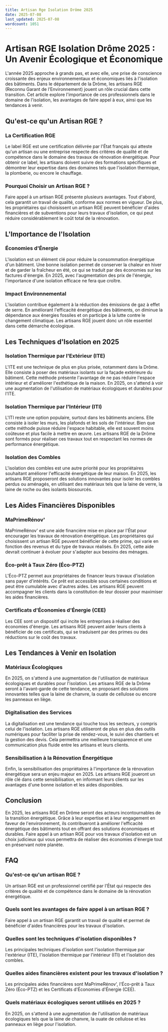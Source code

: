 ```yaml
---
title: Artisan Rge Isolation Drôme 2025
date: 2025-07-08
last_updated: 2025-07-08
wordcount: 1051
---
```


# Artisan RGE Isolation Drôme 2025 : Un Avenir Écologique et Économique

L'année 2025 approche à grands pas, et avec elle, une prise de conscience croissante des enjeux environnementaux et économiques liés à l'isolation des bâtiments. Dans le département de la Drôme, les artisans RGE (Reconnu Garant de l’Environnement) jouent un rôle crucial dans cette transition. Cet article explore l'importance de ces professionnels dans le domaine de l'isolation, les avantages de faire appel à eux, ainsi que les tendances à venir.

## Qu'est-ce qu'un Artisan RGE ?

### La Certification RGE

Le label RGE est une certification délivrée par l'État français qui atteste qu'un artisan ou une entreprise respecte des critères de qualité et de compétence dans le domaine des travaux de rénovation énergétique. Pour obtenir ce label, les artisans doivent suivre des formations spécifiques et démontrer leur expertise dans des domaines tels que l'isolation thermique, la plomberie, ou encore le chauffage.

### Pourquoi Choisir un Artisan RGE ?

Faire appel à un artisan RGE présente plusieurs avantages. Tout d'abord, cela garantit un travail de qualité, conforme aux normes en vigueur. De plus, les propriétaires qui choisissent un artisan RGE peuvent bénéficier d'aides financières et de subventions pour leurs travaux d'isolation, ce qui peut réduire considérablement le coût total de la rénovation.

## L'Importance de l'Isolation

### Économies d'Énergie

L'isolation est un élément clé pour réduire la consommation énergétique d'un bâtiment. Une bonne isolation permet de conserver la chaleur en hiver et de garder la fraîcheur en été, ce qui se traduit par des économies sur les factures d'énergie. En 2025, avec l'augmentation des prix de l'énergie, l'importance d'une isolation efficace ne fera que croître.

### Impact Environnemental

L'isolation contribue également à la réduction des émissions de gaz à effet de serre. En améliorant l'efficacité énergétique des bâtiments, on diminue la dépendance aux énergies fossiles et on participe à la lutte contre le changement climatique. Les artisans RGE jouent donc un rôle essentiel dans cette démarche écologique.

## Les Techniques d'Isolation en 2025

### Isolation Thermique par l'Extérieur (ITE)

L'ITE est une technique de plus en plus prisée, notamment dans la Drôme. Elle consiste à poser des matériaux isolants sur la façade extérieure du bâtiment. Cette méthode présente l'avantage de ne pas réduire l'espace intérieur et d'améliorer l'esthétique de la maison. En 2025, on s'attend à voir une augmentation de l'utilisation de matériaux écologiques et durables pour l'ITE.

### Isolation Thermique par l'Intérieur (ITI)

L'ITI reste une option populaire, surtout dans les bâtiments anciens. Elle consiste à isoler les murs, les plafonds et les sols de l'intérieur. Bien que cette méthode puisse réduire l'espace habitable, elle est souvent moins coûteuse et plus facile à mettre en œuvre. Les artisans RGE de la Drôme sont formés pour réaliser ces travaux tout en respectant les normes de performance énergétique.

### Isolation des Combles

L'isolation des combles est une autre priorité pour les propriétaires souhaitant améliorer l'efficacité énergétique de leur maison. En 2025, les artisans RGE proposeront des solutions innovantes pour isoler les combles perdus ou aménagés, en utilisant des matériaux tels que la laine de verre, la laine de roche ou des isolants biosourcés.

## Les Aides Financières Disponibles

### MaPrimeRénov'

MaPrimeRénov' est une aide financière mise en place par l'État pour encourager les travaux de rénovation énergétique. Les propriétaires qui choisissent un artisan RGE peuvent bénéficier de cette prime, qui varie en fonction des revenus et du type de travaux réalisés. En 2025, cette aide devrait continuer à évoluer pour s'adapter aux besoins des ménages.

### Éco-prêt à Taux Zéro (Éco-PTZ)

L'Éco-PTZ permet aux propriétaires de financer leurs travaux d'isolation sans payer d'intérêts. Ce prêt est accessible sous certaines conditions et peut être cumulable avec d'autres aides. Les artisans RGE peuvent accompagner les clients dans la constitution de leur dossier pour maximiser les aides financières.

### Certificats d'Économies d'Énergie (CEE)

Les CEE sont un dispositif qui incite les entreprises à réaliser des économies d'énergie. Les artisans RGE peuvent aider leurs clients à bénéficier de ces certificats, qui se traduisent par des primes ou des réductions sur le coût des travaux.

## Les Tendances à Venir en Isolation

### Matériaux Écologiques

En 2025, on s'attend à une augmentation de l'utilisation de matériaux écologiques et durables pour l'isolation. Les artisans RGE de la Drôme seront à l'avant-garde de cette tendance, en proposant des solutions innovantes telles que la laine de chanvre, la ouate de cellulose ou encore les panneaux en liège.

### Digitalisation des Services

La digitalisation est une tendance qui touche tous les secteurs, y compris celui de l'isolation. Les artisans RGE utiliseront de plus en plus des outils numériques pour faciliter la prise de rendez-vous, le suivi des chantiers et la gestion des devis. Cela permettra une meilleure transparence et une communication plus fluide entre les artisans et leurs clients.

### Sensibilisation à la Rénovation Énergétique

Enfin, la sensibilisation des propriétaires à l'importance de la rénovation énergétique sera un enjeu majeur en 2025. Les artisans RGE joueront un rôle clé dans cette sensibilisation, en informant leurs clients sur les avantages d'une bonne isolation et les aides disponibles.

## Conclusion

En 2025, les artisans RGE en Drôme seront des acteurs incontournables de la transition énergétique. Grâce à leur expertise et à leur engagement en faveur de l'environnement, ils contribueront à améliorer l'efficacité énergétique des bâtiments tout en offrant des solutions économiques et durables. Faire appel à un artisan RGE pour vos travaux d'isolation est un choix judicieux qui vous permettra de réaliser des économies d'énergie tout en préservant notre planète.

## FAQ

### Qu'est-ce qu'un artisan RGE ?

Un artisan RGE est un professionnel certifié par l'État qui respecte des critères de qualité et de compétence dans le domaine de la rénovation énergétique.

### Quels sont les avantages de faire appel à un artisan RGE ?

Faire appel à un artisan RGE garantit un travail de qualité et permet de bénéficier d'aides financières pour les travaux d'isolation.

### Quelles sont les techniques d'isolation disponibles ?

Les principales techniques d'isolation sont l'isolation thermique par l'extérieur (ITE), l'isolation thermique par l'intérieur (ITI) et l'isolation des combles.

### Quelles aides financières existent pour les travaux d'isolation ?

Les principales aides financières sont MaPrimeRénov', l'Éco-prêt à Taux Zéro (Éco-PTZ) et les Certificats d'Économies d'Énergie (CEE).

### Quels matériaux écologiques seront utilisés en 2025 ?

En 2025, on s'attend à une augmentation de l'utilisation de matériaux écologiques tels que la laine de chanvre, la ouate de cellulose et les panneaux en liège pour l'isolation.